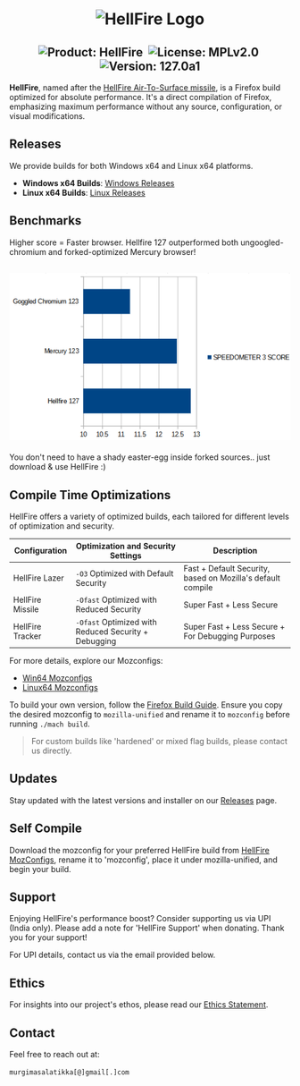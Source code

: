 <h1 align="center">
  <img src="https://raw.githubusercontent.com/CYFARE/HellFire/main/Assets/logo.png" alt="HellFire Logo">
</h1>

<h2 align="center">
  <img src="https://img.shields.io/badge/-HellFire-61DAFB?logo=firefox&logoColor=white&style=for-the-badge" alt="Product: HellFire">&nbsp;
  <img src="https://img.shields.io/badge/-MPLv2.0-61DAFB?style=for-the-badge" alt="License: MPLv2.0">&nbsp;
  <img src="https://img.shields.io/badge/-127.0a1-61DAFB?style=for-the-badge" alt="Version: 127.0a1">
</h2>

**HellFire**, named after the [HellFire Air-To-Surface missile](https://en.wikipedia.org/wiki/AGM-114_Hellfire), is a Firefox build optimized for absolute performance. It's a direct compilation of Firefox, emphasizing maximum performance without any source, configuration, or visual modifications.

## Releases

We provide builds for both Windows x64 and Linux x64 platforms.

- **Windows x64 Builds**: [Windows Releases](https://github.com/CYFARE/HellFire/releases/)
- **Linux x64 Builds**: [Linux Releases](https://github.com/CYFARE/HellFire/releases/)

## Benchmarks

Higher score = Faster browser. Hellfire 127 outperformed both ungoogled-chromium and forked-optimized Mercury browser! 

<h2 align="center">
  <img src="https://raw.githubusercontent.com/CYFARE/HellFire/main/Benchmarks/score.png" alt="Benchmarks">
</h2>

You don't need to have a shady easter-egg inside forked sources.. just download & use HellFire :)

## Compile Time Optimizations

HellFire offers a variety of optimized builds, each tailored for different levels of optimization and security.

| Configuration          | Optimization and Security Settings                     | Description                                            |
|------------------------|--------------------------------------------------------|--------------------------------------------------------|
| HellFire Lazer         | `-O3` Optimized with Default Security                  | Fast + Default Security, based on Mozilla's default compile |
| HellFire Missile       | `-Ofast` Optimized with Reduced Security               | Super Fast + Less Secure                               |
| HellFire Tracker       | `-Ofast` Optimized with Reduced Security + Debugging   | Super Fast + Less Secure + For Debugging Purposes      |

For more details, explore our Mozconfigs:
- [Win64 Mozconfigs](https://github.com/CYFARE/HellFire/tree/main/MozConfigs/Win64)
- [Linux64 Mozconfigs](https://github.com/CYFARE/HellFire/tree/main/MozConfigs/Linux64)

To build your own version, follow the [Firefox Build Guide](https://firefox-source-docs.mozilla.org/setup/). Ensure you copy the desired mozconfig to `mozilla-unified` and rename it to `mozconfig` before running `./mach build`.

> For custom builds like 'hardened' or mixed flag builds, please contact us directly.

## Updates

Stay updated with the latest versions and installer on our [Releases](https://github.com/CYFARE/HellFire/releases/) page.

## Self Compile

Download the mozconfig for your preferred HellFire build from [HellFire MozConfigs](https://github.com/CYFARE/HellFire/tree/main/MozConfigs), rename it to 'mozconfig', place it under mozilla-unified, and begin your build.

## Support

Enjoying HellFire's performance boost? Consider supporting us via UPI (India only). Please add a note for 'HellFire Support' when donating. Thank you for your support!

For UPI details, contact us via the email provided below.

## Ethics

For insights into our project's ethos, please read our [Ethics Statement](https://raw.githubusercontent.com/CYFARE/HellFire/main/ETHICS.md).

## Contact

Feel free to reach out at:

`murgimasalatikka[@]gmail[.]com`
